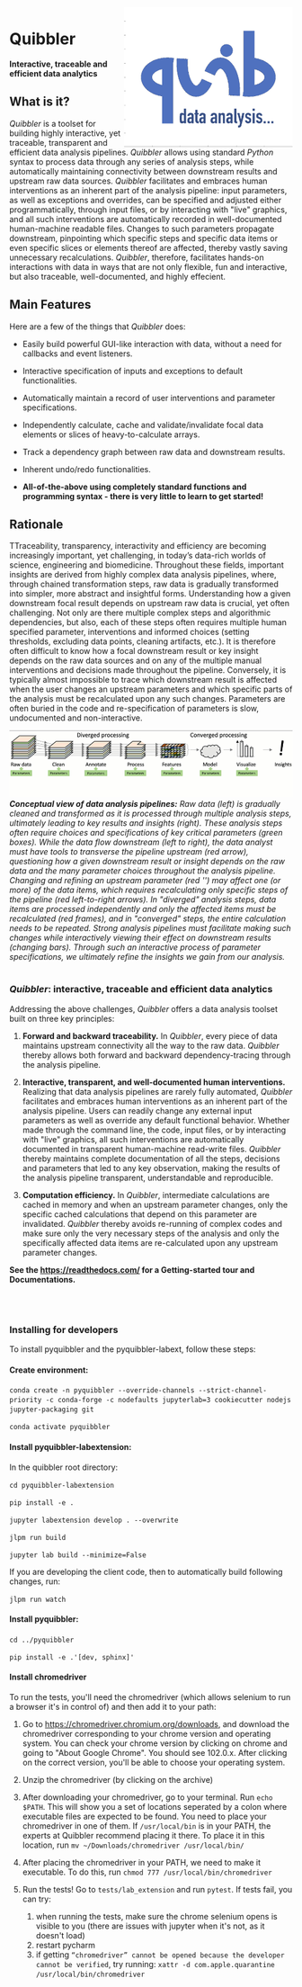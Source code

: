 <img src="quibicon.gif" width=300 align='right'>

# Quibbler
**Interactive, traceable and efficient data analytics**


## What is it?
*Quibbler* is a toolset for building highly interactive, yet traceable, 
transparent and efficient data analysis pipelines. *Quibbler* allows using standard 
*Python* syntax to process data through any series of analysis steps, while 
automatically maintaining connectivity between downstream results and upstream raw data 
sources. *Quibbler* facilitates and embraces human interventions as an inherent part 
of the analysis pipeline: input parameters, as well as exceptions and overrides, 
can be specified and adjusted either programmatically, through input files, or by 
interacting with "live" graphics, and all such interventions are automatically 
recorded in well-documented human-machine readable files. Changes to such parameters 
propagate downstream, pinpointing which specific steps and specific data items or
even specific slices or elements thereof are affected, thereby vastly saving unnecessary 
recalculations. *Quibbler*, therefore, facilitates hands-on interactions with data 
in ways that are not only flexible, fun and interactive, but also traceable, 
well-documented, and highly effecient.


## Main Features
Here are a few of the things that *Quibbler* does:

* Easily build powerful GUI-like interaction with data, without a need for callbacks 
and event listeners. 

* Interactive specification of inputs and exceptions to default functionalities.

* Automatically maintain a record of user interventions and parameter specifications.

* Independently calculate, cache and validate/invalidate focal data elements or slices of heavy-to-calculate arrays. 

* Track a dependency graph between raw data and downstream results.  

* Inherent undo/redo functionalities.

* **All-of-the-above using completely standard functions and programming syntax - there is very little to learn to get started!** 

## Rationale
TTraceability, transparency, interactivity and efficiency are becoming increasingly
important, yet challenging, in today’s data-rich worlds of science, engineering and biomedicine. 
Throughout these fields, important insights are derived from highly complex data analysis
pipelines, where, through chained transformation steps, raw data is gradually transformed 
into simpler, more abstract and insightful forms. Understanding how a given downstream 
focal result depends on upstream raw data is crucial, yet often challenging. 
Not only are there multiple complex steps and algorithmic dependencies, but also, 
each of these steps often requires multiple human specified parameter, interventions and informed
choices (setting thresholds, excluding data points, cleaning
artifacts, etc.). It is therefore often difficult to know how a focal downstream result
or key insight depends on the raw data sources and on any of the multiple manual
interventions and decisions made throughout the pipeline. Conversely, it is typically 
almost impossible to trace which downstream result is affected when the user changes an
upstream parameters and which specific parts of the analysis must be
recalculated upon any such changes. Parameters are often buried in the code and
re-specification of parameters is slow, undocumented and non-interactive.


![Conceptual view of a data analysis pipeline](conceptual_view.gif)
_**Conceptual view of data analysis pipelines:** Raw data (left) is gradually cleaned and 
transformed as it is processed through multiple analysis steps, ultimately leading to
key results and insights (right). These analysis steps often require choices and 
specifications of key critical parameters (green boxes). While the data flow downstream 
(left to right), the data analyst must have tools to transverse the pipeline upstream (red arrow), 
questioning how a given downstream result or insight depends on the raw
data and the many parameter choices throughout the analysis pipeline. 
Changing and refining an upstream parameter (red '\') may affect one (or more) of 
the data items, which requires recalculating only specific steps of the pipeline 
(red left-to-right arrows). 
In "diverged" analysis steps, data items are processed independently 
and only the affected items must be recalculated (red frames), and in "converged" steps, 
the entire calculation needs to be repeated. Strong analysis pipelines must facilitate 
making such changes while interactively viewing their effect on downstream results (changing bars).
Through such an interactive process of parameter specifications, we ultimately refine the 
insights we gain from our analysis._ 
<br/>
<br/>
### *Quibbler*: interactive, traceable and efficient data analytics

Addressing the above challenges, *Quibbler* offers a data analysis toolset built on three
key principles:

1. **Forward and backward traceability.** In *Quibbler*, every piece of 
data maintains upstream connectivity all the way to the raw data. 
*Quibbler* thereby allows both forward and backward dependency-tracing 
through the analysis pipeline. 


2. **Interactive, transparent, and well-documented human interventions.** Realizing 
that data analysis pipelines are rarely fully automated, *Quibbler* facilitates
and embraces human interventions as an inherent part of the analysis pipeline. 
Users can readily change any external input parameters as well as override any 
default functional behavior. Whether made through the command line, the code, 
input files, or by interacting with "live" graphics, all such interventions are 
automatically documented in transparent human-machine read-write files. 
*Quibbler* thereby maintains complete documentation of all the steps, decisions 
and parameters that led to any key observation, making the results of the analysis 
pipeline transparent, understandable and reproducible. 


3. **Computation efficiency.** In *Quibbler*, intermediate calculations are cached 
in memory and when an upstream parameter changes, only the specific cached calculations 
that depend on this parameter are invalidated. *Quibbler* thereby avoids re-running 
of complex codes and make sure only the very necessary steps of the analysis and only the 
specifically affected data items are re-calculated upon any upstream parameter changes. 


**See the https://readthedocs.com/ for a Getting-started tour and Documentations.**

<br/>
<br/>

### Installing for developers

To install pyquibbler and the pyquibbler-labext, follow these steps:

#### Create environment:

```conda create -n pyquibbler --override-channels --strict-channel-priority -c conda-forge -c nodefaults jupyterlab=3 cookiecutter nodejs jupyter-packaging git```

```conda activate pyquibbler```

#### Install pyquibbler-labextension:
In the quibbler root directory:

```cd pyquibbler-labextension```

```pip install -e .```

```jupyter labextension develop . --overwrite```

```jlpm run build```

```jupyter lab build --minimize=False```

If you are developing the client code, then to automatically build following changes, run:

```jlpm run watch```


#### Install pyquibbler:

```cd ../pyquibbler```

```pip install -e .'[dev, sphinx]'```


#### Install chromedriver
To run the tests, you'll need the chromedriver (which allows selenium to run a browser it's in control of)
and then add it to your path:

1. Go to https://chromedriver.chromium.org/downloads, and download the chromedriver corresponding to your chrome version and operating system.
You can check your chrome version by clicking on chrome and going to "About Google Chrome".
You should see 102.0.x. After clicking on the correct version, you'll be able to choose your operating system.

2. Unzip the chromedriver (by clicking on the archive)

3. After downloading your chromedriver, go to your terminal. Run `echo $PATH`. This will show you a set of locations seperated by a colon where executable files are expected to be found.
You need to place your chromedriver in one of them. If `/usr/local/bin` is in your PATH, the experts at Quibbler recommend placing it there. 
To place it in this location, run `mv ~/Downloads/chromedriver /usr/local/bin/`

4. After placing the chromedriver in your PATH, we need to make it executable. To do this, run
`chmod 777 /usr/local/bin/chromedriver`

5. Run the tests! Go to `tests/lab_extension` and run `pytest`. If tests fail, you can try:
   1. when running the tests, make sure the chrome selenium opens is visible to you (there are issues with jupyter when it's not, as it doesn't load)
   2. restart pycharm
   3. if getting `“chromedriver” cannot be opened because the developer cannot be verified`, try running:
   ```xattr -d com.apple.quarantine /usr/local/bin/chromedriver```
   